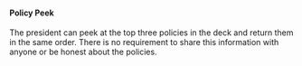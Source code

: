 #### Policy Peek

The president can peek at the top three policies in the deck and return them in the same order. There is no requirement to share this information with anyone or be honest about the policies.

